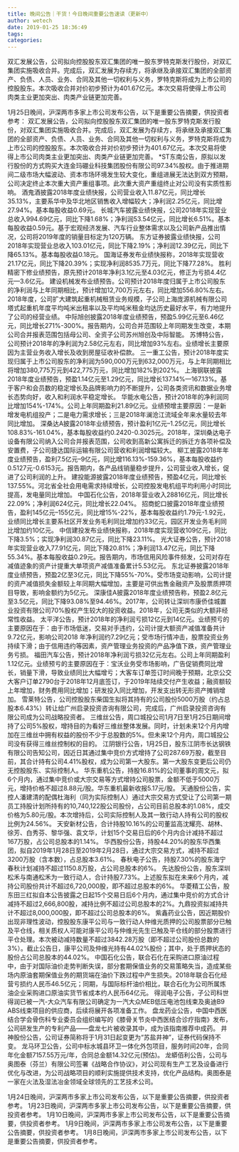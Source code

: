 ```yaml
---
title: 晚间公告｜干货！今日晚间重要公告速读（更新中）
author: wetech
date: 2019-01-25 18:36:49
tags: 
categories: 
---
```

双汇发展公告，公司拟向控股股东双汇集团的唯一股东罗特克斯发行股份，对双汇集团实施吸收合并。完成后，双汇发展为存续方，将承继及承接双汇集团的全部资产、负债、人员、业务、合同及其他一切权利与义务，罗特克斯将成为上市公司的控股股东。本次吸收合并对价初步预计为401.67亿元。本次交易将使得上市公司肉类主业更加突出、肉类产业链更加完善。
<!-- more -->
1月25日晚间，沪深两市多家上市公司发布公告，以下是重要公告摘要，供投资者参考：
双汇发展公告，公司拟向控股股东双汇集团的唯一股东罗特克斯发行股份，对双汇集团实施吸收合并。完成后，双汇发展为存续方，将承继及承接双汇集团的全部资产、负债、人员、业务、合同及其他一切权利与义务，罗特克斯将成为上市公司的控股股东。本次吸收合并对价初步预计为401.67亿元。本次交易将使得上市公司肉类主业更加突出、肉类产业链更加完善。
*ST东南公告，原拟以发行股份的方式购买大连金玛硼业科技集团股份有限公司97.34%股权。由于推进期间二级市场大幅波动、资本市场环境发生较大变化，重组进展无法达到双方预期，公司决定终止本次重大资产重组事项。此次重大资产重组终止对公司没有实质性影响。
酒鬼酒披露2018年度业绩快报，公司营业收入11.87亿元，同比增长35.13%，主要系华中及华北地区销售收入增幅较大；净利润2.25亿元，同比增27.94%。基本每股收益0.69元。
长城汽车披露业绩快报，公司2018年实现营业总收入994.69亿元，同比下降1.68%；净利润53.54亿元，同比增长6.51%。基本每股收益0.59元。基于宏观经济发展、汽车行业整体需求以及公司新产品推出情况，公司将2019年度的销量目标定为120万辆。
东方证券披露业绩快报，公司2018年实现营业总收入103.01亿元，同比下降2.19%；净利润12.39亿元，同比下降65.13%。基本每股收益0.18元。
国海证券发布业绩快报称，2018年实现营收21.17亿元，同比下降20.39%；实现净利润8535.7万元，同比下降77.28%。
胜利精密下修业绩预告，原先预计2018年净利3.1亿元至4.03亿元，修正为亏损4.4亿元—3.6亿元。
建设机械发布业绩预告。公司预计2018年度归属于上市公司股东的净利润与上年同期相比，预计增加12,700万元左右，同比增加556.80%左右。2018年度，公司扩大建筑起重机械租赁业务规模，子公司上海庞源机械有限公司塔式起重机年度平均吨米出租率以及平均吨米租金均达历史最好水平，有力地提升了公司的经营业绩。
中际旭创披露2018年度业绩预告，预盈5.99亿元至6.46亿元，同比增长271%-300%。报告期内，公司合并范围较上年同期发生改变，本期公司合并报表范围包括母公司、全资子公司苏州旭创及中际智能。
苏博特公告，公司预计2018年的净利润为2.58亿元左右，同比增加93%左右。业绩增长主要原因为主营业务收入增长及收到房屋征收补偿款。
三一重工公告，预计2018年度实现归属于上市公司股东的净利润为590,000万元到632,000万元，与上年同期相比将增加380,775万元到422,775万元，同比增加182%到202%。
上海钢联披露2018年度业绩预告，预盈1.14亿元至1.29亿元，同比增长137.14%—167.13%。基于客户和会员数的稳定增长及品牌影响力的不断提升，公司各类资讯和数据业务增长态势向好，收入和利润水平稳定增长。
华能水电公告，预计2018年的净利润同比增加154%-174%。公司上年同期盈利21.89亿元。业绩预增主要原因：一是新增发电机组投产；二是电力需求增长；三是2018年澜沧江流域全年来水量较去年同比增加。
深桑达A披露2018年业绩预告，预计盈利1亿元–1.25亿元，同比增长108.83%-161.04%，基本每股收益约0.2420-0.3025元。2018年，深圳桑达电子设备有限公司纳入公司合并报表范围，公司收到高新公寓拆迁的拆迁方各项补偿及安置费，子公司捷达国际运输有限公司营收和利润增幅较大。
柳工披露2018年年度业绩预告，盈利7.5亿元–9亿元，同比增116.13%-159.36%，基本每股收益约0.5127元-0.6153元。报告期内，各产品线销量稳步提升，公司营业收入增长，促进了公司利润的上升。
建投能源披露2018年度业绩预告，预盈4亿元，同比增长137.55%。河北省全社会用电需求持续增长，公司控股发电机组平均利用小时同比提高，发电量同比增加。
中国石化公告，2018年营业收入28816亿元，同比增长22.09%；净利润624亿元，同比增长22.04%。
招商蛇口披露2018年度业绩预告，盈利145亿元–155亿元，同比增15%-22%，基本每股收益约1.79元-1.92元，业绩同比增长主要系社区开发业务毛利同比增加约33亿元，园区开发业务毛利同比增加约10亿元。
中信建投发布业绩快报称，2018年度实现营收109亿元，同比下降3.5%；实现净利润30.87亿元，同比下降23.11%。
光大证券公告，预计2018年实现营业收入77.91亿元，同比下降20.81%；净利润13.47亿元，同比下降55.34%。基本每股收益0.29元。报告期内，市场信用风险事件频发，公司对存在减值迹象的资产计提重大单项资产减值准备累计5.53亿元。
东北证券披露2018年度业绩预告，预盈2亿至3亿元，同比下降55%-70%。受市场变动影响，公司计提的资产减值损失金额较上年同期大幅增加，主要是可供出售金融资产及股票质押项目导致，影响金额约为5亿元。
深康佳A披露2018年度业绩预告称，预盈2.8亿元至3.5亿元，同比下降93.08%至94.46%。2017年，公司转让深圳市康侨佳城置业投资有限公司70%股权产生较大的投资收益。2018年，公司无类似的大额非经常性收益。
太平洋公告，预计2018年的净利润亏损12亿元到14亿元。业绩预亏的主要原因在于：由于市场低迷，交易对手违约，公司计提大额资产减值准备共计9.72亿元，影响公司2018 年净利润约7.29亿元；受市场行情冲击，股票投资业务持续下滑；由于信用违约等因素，资产管理业务投资的产品净值下跌，资产管理业务亏损。
福田汽车公告，预计2018年净利润亏损32亿元左右。公司上年同期盈利1.12亿元。业绩预亏的主要原因在于：宝沃业务受市场影响，广告促销费同比增长，销量下滑，导致业绩同比大幅增亏；大客车订单签订时间晚于预期，北京公交大客户订单2790台于2018年12月底签订，于2019年陆续交付产生收益；融资额较上年增加，财务费用同比增加；研发投入同比增加，开发支出转无形资产摊销增加。
雪莱特公告，公司控股股东柴国生拟将其持有的公司股份5000万股（约占总股本6.43%）转让给广州启录投资咨询有限公司，完成后，广州启录投资咨询有限公司成为公司战略投资者。
三维丝公告，周口城投公司1月7日至1月25日期间增持了公司5%股权，增持目的为看好三维丝整体发展。同时，计划未来12个月内增加在三维丝中拥有权益的股份不少于总股数的5%。但未来12个月内，周口城投公司没有获得三维丝控制权的目的。
江阴银行公告，1月25日，股东江阴市长达钢铁有限公司告知公司，因近日其通过集中竞价方式增持了公司287.69万股，截至目前，其合计持有公司4.41%股权，成为公司第一大股东。第一大股东变更后公司仍无控股股东、实际控制人。
华东重机公告，持股16.81%的公司董事的周文元，拟6个月内，通过集中竞价或大宗交易等方式增持公司股票，金额不低于5000万元，增持价格不超过8.88元/股。华东重机最新收报5.17元/股。
天通股份公告，实控人潘建清的配偶杜海利（同为实际控制人）通过大宗交易方式受让了公司第一期员工持股计划所持有的10,740,122股公司股份，占公司目前总股本的1.08%，成交价格为5.80元/股。本次增持后，公司实际控制人及其一致行动人持有公司的股权比例为24.56%。
天安新材公告，合计持股10.16%的公司董监高沈耀亮、胡林、徐芳、白秀芬、黎华强、袁文华，计划15个交易日后的6个月内合计减持不超过167万股，占公司总股本的1.14%。
华西股份公告，持股44.20%的股东华西集团，拟自2019年1月28日至2019年2月28日，通过大宗交易方式，减持不超过3200万股（含本数），占总股本3.61%。
春秋电子公告，持股7.30%的股东海宁春秋计划减持不超过1150.8万股，占公司总股本的6%。
先达股份公告，股东深圳松禾与南通松禾为一致行动人，合计持股7.73%。上述股东拟在未来6个月内，减持公司股份共计不超过6,720,000股，即不超过总股本的6%。
华菱精工公告，股东田三红拟自本公告披露之日起15个交易日后6个月内，通过集中竞价的方式合计减持不超过2,666,800股，减持比例不超过公司总股本的2%。九鼎投资拟减持共计不超过8,000,000股，即不超过公司总股本的6%。
紫鑫药业公告，因近期股价出现非理性波动，控股股东康平公司与一致行动人仲维光质押的公司股票部分已触及平仓线，相关质权人可能对康平公司与仲维光先生已触及平仓线的部分股票进行平仓处理。本次被动减持数量不超过3842.28万股（即不超过公司股份总数的3%）。截止公告日，康平公司及仲维光持有44.02%股份；其中，处于质押状态的股份占公司总股本的44.02%。
中国石化公告，联合石化在采购进口原油过程中，由于对国际油价走势判断失误，部分套期保值业务的交易策略失当，造成某些场内原油套期保值业务的期货端在油价下跌过程中产生损失。2018年联合石化经营亏损约人民币46.5亿元；同期，与国际标杆油价相比，联合石化为公司所属炼油企业采购进口原油实货节省成本约人民币64亿元。
得润电子公告，子公司科世得润已被一汽-大众汽车有限公司确定为一汽大众MEB低压电池包线束及奥迪B9 ABS线束项目的供应商，后续将展开各项准备工作。
盘龙药业公告，中国中西医结合学会骨伤科专业委员会组织编写的《膝骨关节炎中西医结合诊疗指南》发布，公司研发生产的专利产品——盘龙七片被收录其中，成为该指南推荐中成药。
井神股份公告，公司证券简称将于1月31日起变更为“苏盐井神”，证券代码保持不变。
龙马环卫公告，公司中标水城县环卫一体化外包项目，服务时间20年，合同年化金额7157.55万元/年，合同总金额14.32亿元(预估)。
龙蟒佰利公告，公司与奥图泰（芬兰）有限公司签署《战略合作协议》，对公司现有生产工艺及设备进行优化与改进，为公司战略项目的顺利实施提供技术支持，优化产品结构。奥图泰是一家在火法及湿法冶金领域全球领先的工艺技术公司。
 
 
1月24日晚间，沪深两市多家上市公司发布公告，以下是重要公告摘要，供投资者参考。
1月23日晚间，沪深两市多家上市公司发布公告，以下是重要公告摘要，供投资者参考。
1月10日晚间，沪深两市多家上市公司发布公告，以下是重要公告摘要，供投资者参考。
1月9日晚间，沪深两市多家上市公司发布公告，以下是重要公告摘要，供投资者参考。
1月8日晚间，沪深两市多家上市公司发布公告，以下是重要公告摘要，供投资者参考。
